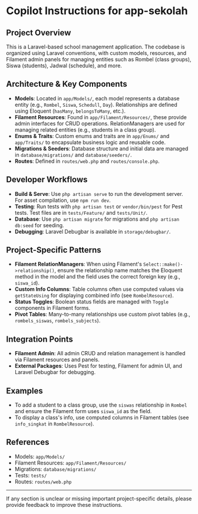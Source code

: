 # Copilot Instructions for app-sekolah

## Project Overview
This is a Laravel-based school management application. The codebase is organized using Laravel conventions, with custom models, resources, and Filament admin panels for managing entities such as Rombel (class groups), Siswa (students), Jadwal (schedule), and more.

## Architecture & Key Components
- **Models**: Located in `app/Models/`, each model represents a database entity (e.g., `Rombel`, `Siswa`, `Schedull`, `Day`). Relationships are defined using Eloquent (`hasMany`, `belongsToMany`, etc.).
- **Filament Resources**: Found in `app/Filament/Resources/`, these provide admin interfaces for CRUD operations. RelationManagers are used for managing related entities (e.g., students in a class group).
- **Enums & Traits**: Custom enums and traits are in `app/Enums/` and `app/Traits/` to encapsulate business logic and reusable code.
- **Migrations & Seeders**: Database structure and initial data are managed in `database/migrations/` and `database/seeders/`.
- **Routes**: Defined in `routes/web.php` and `routes/console.php`.

## Developer Workflows
- **Build & Serve**: Use `php artisan serve` to run the development server. For asset compilation, use `npm run dev`.
- **Testing**: Run tests with `php artisan test` or `vendor/bin/pest` for Pest tests. Test files are in `tests/Feature/` and `tests/Unit/`.
- **Database**: Use `php artisan migrate` for migrations and `php artisan db:seed` for seeding.
- **Debugging**: Laravel Debugbar is available in `storage/debugbar/`.

## Project-Specific Patterns
- **Filament RelationManagers**: When using Filament's `Select::make()->relationship()`, ensure the relationship name matches the Eloquent method in the model and the field uses the correct foreign key (e.g., `siswa_id`).
- **Custom Info Columns**: Table columns often use computed values via `getStateUsing` for displaying combined info (see `RombelResource`).
- **Status Toggles**: Boolean status fields are managed with `Toggle` components in Filament forms.
- **Pivot Tables**: Many-to-many relationships use custom pivot tables (e.g., `rombels_siswas`, `rombels_subjects`).

## Integration Points
- **Filament Admin**: All admin CRUD and relation management is handled via Filament resources and panels.
- **External Packages**: Uses Pest for testing, Filament for admin UI, and Laravel Debugbar for debugging.

## Examples
- To add a student to a class group, use the `siswas` relationship in `Rombel` and ensure the Filament form uses `siswa_id` as the field.
- To display a class's info, use computed columns in Filament tables (see `info_singkat` in `RombelResource`).

## References
- Models: `app/Models/`
- Filament Resources: `app/Filament/Resources/`
- Migrations: `database/migrations/`
- Tests: `tests/`
- Routes: `routes/web.php`

---
If any section is unclear or missing important project-specific details, please provide feedback to improve these instructions.
